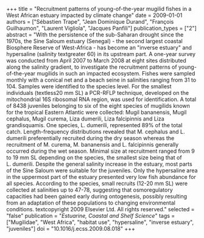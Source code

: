 +++
title = "Recruitment patterns of young-of-the-year mugilid fishes in a West African estuary impacted by climate change"
date = 2009-01-01
authors = ["Sébastien Trape", "Jean Dominique Durand", "François Guilhaumon", "Laurent Vigliola", "Jacques Panfili"]
publication_types = ["2"]
abstract = "With the persistence of the sub-Saharan drought since the 1970s, the Sine Saloum estuary (Senegal) - the second largest coastal Biosphere Reserve of West-Africa - has become an \"inverse estuary\" and hypersaline (salinity textgreater 60) in its upstream part. A one-year survey was conducted from April 2007 to March 2008 at eight sites distributed along the salinity gradient, to investigate the recruitment patterns of young-of-the-year mugilids in such an impacted ecosystem. Fishes were sampled monthly with a conical net and a beach seine in salinities ranging from 31 to 104. Samples were identified to the species level. For the smallest individuals (textless20 mm SL) a PCR-RFLP technique, developed on the mitochondrial 16S ribosomal RNA region, was used for identification. A total of 8438 juveniles belonging to six of the eight species of mugilids known for the tropical Eastern Atlantic were collected: Mugil bananensis, Mugil cephalus, Mugil curema, Liza dumerili, Liza falcipinnis and Liza grandisquamis. One species, L. dumerili, represented 89% of the total catch. Length-frequency distributions revealed that M. cephalus and L. dumerili preferentially recruited during the dry season whereas the recruitment of M. curema, M. bananensis and L. falcipinnis generally occurred during the wet season. Minimal size at recruitment ranged from 9 to 19 mm SL depending on the species, the smallest size being that of L. dumerili. Despite the general salinity increase in the estuary, most parts of the Sine Saloum were suitable for the juveniles. Only the hypersaline area in the uppermost part of the estuary presented very low fish abundance for all species. According to the species, small recruits (12-20 mm SL) were collected at salinities up to 47-78, suggesting that osmoregulatory capacities had been gained early during ontogenesis, possibly resulting from an adaptation of these populations to changing environmental conditions. textcopyright 2009 Elsevier Ltd. All rights reserved."
selected = "false"
publication = "*Estuarine, Coastal and Shelf Science*"
tags = ["Mugilidae", "West Africa", "habitat use", "hypersaline", "inverse estuary", "juveniles"]
doi = "10.1016/j.ecss.2009.08.018"
+++


